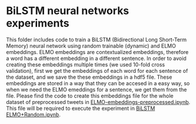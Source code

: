 # BiLSTM neural networks experiments

This folder includes code to train a BiLSTM (Bidirectional Long Short-Term Memory) neural network using random trainable (dynamic) and ELMO embeddings. ELMO embeddings are contextualized 
embeddings, therefore a word has a different embedding in a different sentence. In order to avoid creating these embeddings multiple 
times (we used 10-fold cross validation), first we get the embeddings of each word for each sentence of the dataset, and we save the 
these embeddings in a hdf5 file. These embeddings are stored in a way that they can be accesed in a easy way, so when we need the 
ELMO emeddings for a sentence, we get them from the file. Please find the code to create this embeddings file for the whole dataset 
of preprocessed tweets in [ELMO-embeddings-preprocessed.ipynb](./CNN-based%20notebooks/ELMO-embeddings-preprocessed.ipynb). This file will be required to execute the experiment in 
 	[BiLSTM ELMO+Random.ipynb](./Bi-LSTM%20notebooks/BiLSTM%20ELMO+Random.ipynb).
